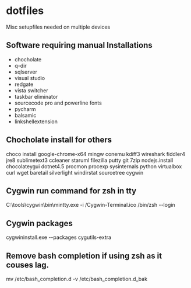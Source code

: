 # dotfiles
Misc setupfiles needed on multiple devices

## Software requiring manual Installations
- chocholate
- q-dir
- sqlserver
- visual studio
- redgate
- vista switcher
- taskbar eliminator
- sourcecode pro and powerline fonts
- pycharm
- balsamic
- linkshellextension

## Chocholate install for others
choco install google-chrome-x64 mingw conemu kdiff3 wireshark fiddler4 jre8 sublimetext3 ccleaner staruml filezilla putty git 7zip nodejs.install chocolateygui dotnet4.5 procmon procexp sysinternals python virtualbox curl wget baretail silverlight windirstat sourcetree cygwin

## Cygwin run command for zsh in tty
C:\tools\cygwin\bin\mintty.exe -i /Cygwin-Terminal.ico /bin/zsh --login

## Cygwin packages
cygwininstall.exe --packages cygutils-extra

## Remove bash completion if using zsh as it couses lag.
mv /etc/bash_completion.d -v /etc/bash_completion.d_bak

